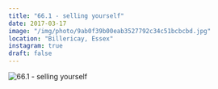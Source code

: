 ```yaml
---
title: "66.1 - selling yourself"
date: 2017-03-17
image: "/img/photo/9ab0f39b00eab3527792c34c51bcbcbd.jpg"
location: "Billericay, Essex"
instagram: true
draft: false
---
```


![66.1 - selling yourself](/img/photo/9ab0f39b00eab3527792c34c51bcbcbd.jpg)
